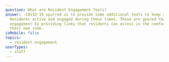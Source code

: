 ```yaml
---
question: What are Resident Engagement Tools?
answer: -COVID-19 spurred us to provide some additional tools to keep your
  Residents active and engaged during these times. These are geared toward self
  engagement by providing links that residents can access in the comfort of
  their own room.
isMobile: false
topics:
  - resident-engagement
userTypes:
  - staff
---
```

